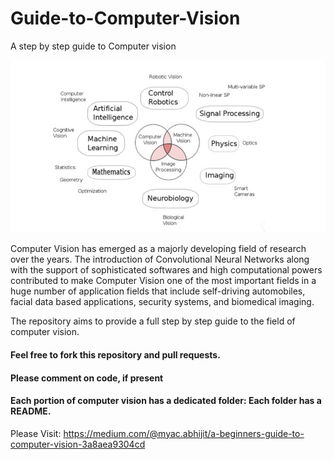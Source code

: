 # Guide-to-Computer-Vision
A step by step guide to Computer vision

![Vision](https://github.com/abr-98/Guide-to-Computer-Vision/blob/main/Vision.png)



Computer Vision has emerged as a majorly developing field of research over the years. The introduction of Convolutional Neural Networks along with the support of sophisticated softwares and high computational powers contributed to make Computer Vision one of the most important fields in a huge number of application fields that include self-driving automobiles, facial data based applications, security systems, and biomedical imaging.

The repository aims to provide a full step by step guide to the field of computer vision. 

#### Feel free to fork this repository and pull requests.
#### Please comment on code, if present
#### Each portion of computer vision has a dedicated folder: Each folder has a README.


Please Visit: https://medium.com/@myac.abhijit/a-beginners-guide-to-computer-vision-3a8aea9304cd
